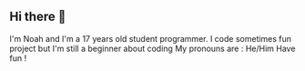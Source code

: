 ## Hi there 👋

I'm Noah and I'm a 17 years old student programmer. I code sometimes fun project but I'm still a beginner about coding
My pronouns are : He/Him
Have fun !

